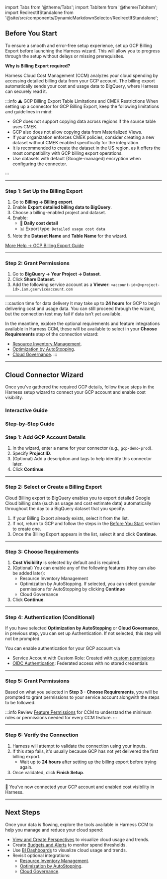 import Tabs from '@theme/Tabs';
import TabItem from '@theme/TabItem';
import RedirectIfStandalone from '@site/src/components/DynamicMarkdownSelector/RedirectIfStandalone';

<RedirectIfStandalone label="GCP" targetPage="/docs/cloud-cost-management/get-started/dynamic-get-started" />

## Before You Start
To ensure a smooth and error-free setup experience, set up GCP Billing Export before launching the Harness wizard. This will allow you to progress through the setup without delays or missing prerequisites.

**Why is Billing Export required?**

Harness Cloud Cost Management (CCM) analyzes your cloud spending by accessing detailed billing data from your GCP account. The billing export automatically sends your cost and usage data to BigQuery, where Harness can securely read it.

:::info 
⚠️ GCP Billing Export Table Limitations and CMEK Restrictions
When setting up a connector for GCP Billing Export, keep the following limitations and guidelines in mind:

- GCP does not support copying data across regions if the source table uses CMEK.
- GCP also does not allow copying data from Materialized Views.
- If your organization enforces CMEK policies, consider creating a new dataset without CMEK enabled specifically for the integration.
- It is recommended to create the dataset in the US region, as it offers the most compatibility with GCP billing export operations.
- Use datasets with default (Google-managed) encryption when configuring the connector.

:::

---

### Step 1: Set Up the Billing Export
1. Go to **Billing → Billing export**.
2. Enable **Export detailed billing data to BigQuery**.
3. Choose a billing-enabled project and dataset.
4. Enable:
   - 📅 **Daily cost detail**
   - 📊 Export type: `Detailed usage cost data`
5. Note the **Dataset Name** and **Table Name** for the wizard.

[More Help → GCP Billing Export Guide](https://cloud.google.com/billing/docs/how-to/export-data-bigquery-setup)

---

### **Step 2: Grant Permissions**
1. Go to **BigQuery → Your Project → Dataset**.
2. Click **Share Dataset**.
3. Add the following service account as a **Viewer**: `<account-id>@<project-id>.iam.gserviceaccount.com`

---

:::caution time for data delivery
It may take up to **24 hours** for GCP to begin delivering cost and usage data. You can still proceed through the wizard, but the connection test may fail if data isn’t yet available.

In the meantime, explore the optional requirements and feature integrations available in Harness CCM, these will be available to select in your **Choose Requirements** step of the connection wizard:

  - [Resource Inventory Management](/docs/cloud-cost-management/use-ccm-cost-reporting/use-ccm-dashboards/view-aws-ec-2-inventory-cost-dashboard/).
  - [Optimization by AutoStopping](/docs/cloud-cost-management/use-ccm-cost-optimization/optimize-cloud-costs-with-intelligent-cloud-auto-stopping-rules/getting-started).
  - [Cloud Governance](/docs/cloud-cost-management/use-ccm-cost-governance/asset-governance/asset-governance).
:::

---

## Cloud Connector Wizard
Once you've gathered the required GCP details, follow these steps in the Harness setup wizard to connect your GCP account and enable cost visibility.

### Interactive Guide
<DocVideo src="https://app.tango.us/app/embed/3eb1eed3-85aa-4b1a-b4e6-d249989e7ce5?skipCover=false&defaultListView=false&skipBranding=false&makeViewOnly=true&hideAuthorAndDetails=true" title="Add GCP Cloud Cost Connector in Harness" />

### Step-by-Step Guide

### Step 1: Add GCP Account Details
1. In the wizard, enter a name for your connector (e.g., `gcp-demo-prod`).
2. Specify **Project ID**.
3. (Optional) Add a description and tags to help identify this connector later.
4. Click **Continue**.

---

### Step 2: Select or Create a Billing Export
Cloud Billing export to BigQuery enables you to export detailed Google Cloud billing data (such as usage and cost estimate data) automatically throughout the day to a BigQuery dataset that you specify.
1. If your Billing Export already exists, select it from the list.
2. If not, return to GCP and follow the steps in the [Before You Start](#before-you-start) section to create one. 
3. Once the Billing Export appears in the list, select it and click **Continue**.

---

### Step 3: Choose Requirements
1. **Cost Visibility** is selected by default and is required.
2. (Optional) You can enable any of the following features (they can also be added later):
   - Resource Inventory Management
   - Optimization by AutoStopping. If selected, you can select granular permissions for AutoStopping by clicking **Continue**
   - Cloud Governance
3. Click **Continue**.

---

### Step 4: Authentication (Conditional)

If you have selected **Optimization by AutoStopping** or **Cloud Governance**, in previous step, you can set up Authentication. If not selected, this step will not be prompted.

You can enable authentication for your GCP account via

- Service Account with Custom Role: Created with [custom permissions](/docs/cloud-cost-management/feature-permissions)
- [OIDC Authentication](/docs/cloud-cost-management/oidc-auth): Federated access with no stored credentials

-----

### Step 5: Grant Permissions

Based on what you selected in **Step 3 - Choose Requirements**, you will be prompted to grant permissions to your service account alongwith the steps to be followed.

:::info
Review [Feature Permissions](/docs/cloud-cost-management/feature-permissions) for CCM to understand the minimum roles or permissions needed for every CCM feature.
:::

---

### Step 6: Verify the Connection
1. Harness will attempt to validate the connection using your inputs.
2. If this step fails, it's usually because GCP has not yet delivered the first billing export.
   - Wait up to **24 hours** after setting up the billing export before trying again.
3. Once validated, click **Finish Setup**.

---

🎉 You’ve now connected your GCP account and enabled cost visibility in Harness.

---

## Next Steps
Once your data is flowing, explore the tools available in Harness CCM to help you manage and reduce your cloud spend:

- [View and Create Perspectives](https://developer.harness.io/docs/cloud-cost-management/use-ccm-cost-reporting/ccm-perspectives/creating-a-perspective) to visualize cloud usage and trends.
- Create [Budgets and Alerts](/docs/cloud-cost-management/use-ccm-cost-governance/ccm-budgets/create-a-budget) to monitor spend thresholds.
- Use [BI Dashboards](/docs/cloud-cost-management/use-ccm-cost-reporting/use-ccm-dashboards/access-ccm-dashboards) to visualize cloud usage and trends.
- Revisit optional integrations:
  - [Resource Inventory Management](/docs/cloud-cost-management/use-ccm-cost-reporting/use-ccm-dashboards/gcp-dashboard).
  - [Optimization by AutoStopping](/docs/cloud-cost-management/use-ccm-cost-optimization/optimize-cloud-costs-with-intelligent-cloud-auto-stopping-rules/getting-started).
  - [Cloud Governance](/docs/cloud-cost-management/use-ccm-cost-governance/asset-governance/asset-governance).
